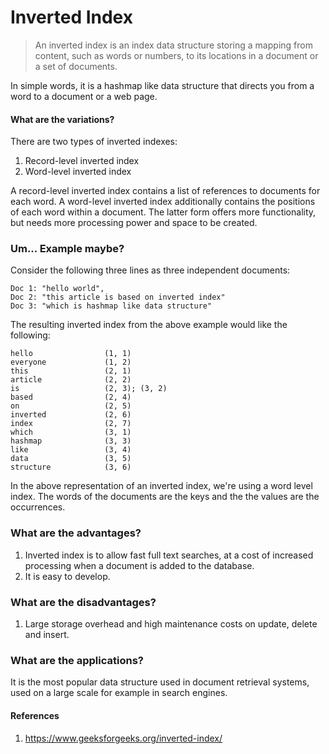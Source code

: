 # Inverted Index
> An inverted index is an index data structure storing a mapping from content, such as words or numbers, to its locations in a document or a set of documents.

In simple words, it is a hashmap like data structure that directs you from a word to a document or a web page.

#### What are the variations?
There are two types of inverted indexes:
1. Record-level inverted index
2. Word-level inverted index

A record-level inverted index contains a list of references to documents for each word.
A word-level inverted index additionally contains the positions of each word within a document.
The latter form offers more functionality, but needs more processing power and space to be created.

### Um... Example maybe?
Consider the following three lines as three independent documents:
```
Doc 1: "hello world",
Doc 2: "this article is based on inverted index"
Doc 3: "which is hashmap like data structure"
```

The resulting inverted index from the above example would like the following:
```
hello                (1, 1)
everyone             (1, 2)
this                 (2, 1)
article              (2, 2)
is                   (2, 3); (3, 2)
based                (2, 4)
on                   (2, 5)
inverted             (2, 6)
index                (2, 7)
which                (3, 1)
hashmap              (3, 3)
like                 (3, 4)
data                 (3, 5)
structure            (3, 6)
```
In the above representation of an inverted index, we're using a word level index. The words of the documents are the keys and the the values are the occurrences.

### What are the advantages?
1. Inverted index is to allow fast full text searches, at a cost of increased processing when a document is added to the database.
2. It is easy to develop.

### What are the disadvantages?
1. Large storage overhead and high maintenance costs on update, delete and insert.

### What are the applications?
It is the most popular data structure used in document retrieval systems, used on a large scale for example in search engines.


#### References
1. https://www.geeksforgeeks.org/inverted-index/